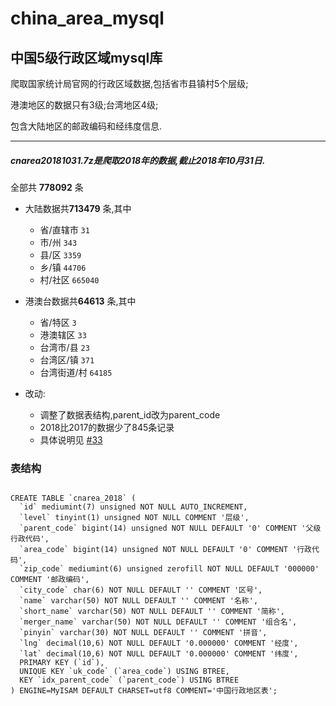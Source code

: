 # china_area_mysql
## 中国5级行政区域mysql库

  爬取国家统计局官网的行政区域数据,包括省市县镇村5个层级;
  
  港澳地区的数据只有3级;台湾地区4级;
  
  包含大陆地区的邮政编码和经纬度信息.
  
---------------------------------------
#####  cnarea20181031.7z是爬取2018年的数据,截止2018年10月31日.

  全部共 **778092** 条  
  - 大陆数据共**713479** 条,其中
     - 省/直辖市 `31`
     - 市/州 `343`
     - 县/区 `3359`
     - 乡/镇 `44706`
     - 村/社区 `665040`
     
  - 港澳台数据共**64613** 条,其中
     - 省/特区 `3`
     - 港澳辖区 `33`
     - 台湾市/县 `23`
     - 台湾区/镇 `371`
     - 台湾街道/村 `64185`  
  
  - 改动:   
    - 调整了数据表结构,parent_id改为parent_code
    - 2018比2017的数据少了845条记录
    - 具体说明见 [#33](https://github.com/kakuilan/china_area_mysql/issues/33)

### 表结构

```mysql

CREATE TABLE `cnarea_2018` (
  `id` mediumint(7) unsigned NOT NULL AUTO_INCREMENT,
  `level` tinyint(1) unsigned NOT NULL COMMENT '层级',
  `parent_code` bigint(14) unsigned NOT NULL DEFAULT '0' COMMENT '父级行政代码',
  `area_code` bigint(14) unsigned NOT NULL DEFAULT '0' COMMENT '行政代码',
  `zip_code` mediumint(6) unsigned zerofill NOT NULL DEFAULT '000000' COMMENT '邮政编码',
  `city_code` char(6) NOT NULL DEFAULT '' COMMENT '区号',
  `name` varchar(50) NOT NULL DEFAULT '' COMMENT '名称',
  `short_name` varchar(50) NOT NULL DEFAULT '' COMMENT '简称',
  `merger_name` varchar(50) NOT NULL DEFAULT '' COMMENT '组合名',
  `pinyin` varchar(30) NOT NULL DEFAULT '' COMMENT '拼音',
  `lng` decimal(10,6) NOT NULL DEFAULT '0.000000' COMMENT '经度',
  `lat` decimal(10,6) NOT NULL DEFAULT '0.000000' COMMENT '纬度',
  PRIMARY KEY (`id`),
  UNIQUE KEY `uk_code` (`area_code`) USING BTREE,
  KEY `idx_parent_code` (`parent_code`) USING BTREE
) ENGINE=MyISAM DEFAULT CHARSET=utf8 COMMENT='中国行政地区表';

```
